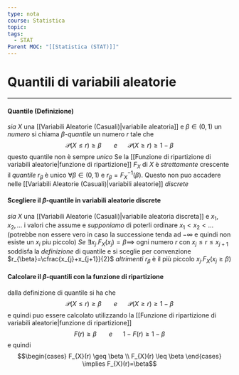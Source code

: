 ```yaml
---
type: nota
course: Statistica
topic: 
tags:
  - STAT
Parent MOC: "[[Statistica (STAT)]]"
---
```

# Quantili di variabili aleatorie
---

#### Quantile (Definizione)
_sia_ $X$ una [[Variabili Aleatorie (Casuali)|variabile aleatoria]] e $\beta\in(0,1)$ un _numero_ si chiama $\beta$_-quantile_ un numero $r$ tale che $$\mathcal{P}(X\leq r)\geq \beta \ \ \ \ \ \ \ e \ \ \ \ \ \  \mathcal{P}(X \geq r) \geq 1 - \beta$$questo quantile non è sempre _unico_
Se la [[Funzione di ripartizione di variabili aleatorie|funzione di ripartizione]]  $F_{X}$ di $X$ è _strettamente_ crescente il _quantile_ $r_{\beta}$ è unico $\forall \beta \in (0,1)$ e $r_{\beta} = F_{X}^{-1}(\beta)$. Questo non puo accadere nelle [[Variabili Aleatorie (Casuali)|variabili aleatorie]] _discrete_ 



#### Scegliere il $\beta$-quantile in variabili aleatorie discrete 
_sia_ $X$ una [[Variabili Aleatorie (Casuali)|variabile aleatoria discreta]] e $x_{1},x_{2},\dots$  i valori che assume e _supponiamo_ di poterli ordinare $x_{1} < x_{2}< \dots$  (potrebbe non essere vero in caso la successione tenda ad $-\infty$ e quindi non esiste un $x_{i}$ piu piccolo)
_Se_  $\exists x_{j}. F_{X}(x_{j})=\beta \implies$ ogni numero $r$ con $x_{j} \leq r \leq x_{j+1}$ soddisfa la _definizione_ di quantile e si sceglie per convenzione $r_{\beta}=\cfrac{x_{j}+x_{j+1}}{2}$
_altrimenti_ $r_{\beta}$ è il più piccolo $x_{j}.F_{X}(x_{j}\geq \beta)$



#### Calcolare il $\beta$-quantili con la funzione di ripartizione
dalla definizione di quantile si ha che $$\mathcal{P}(X\leq r)\geq \beta \ \ \ \ \ \ \ e \ \ \ \ \ \  \mathcal{P}(X \geq r) \geq 1 - \beta$$ e quindi puo essere calcolato utilizzando la [[Funzione di ripartizione di variabili aleatorie|funzione di ripartizione]]  $$F(r)\geq \beta  \ \ \ \ \ \ \ e \ \ \ \ \ \ 1-F(r) \geq 1-\beta $$e quindi $$\begin{cases}
F_{X}(r) \geq \beta \\
F_{X}(r) \leq \beta
\end{cases} \implies F_{X}(r)=\beta$$

